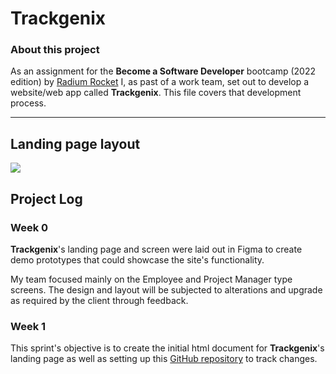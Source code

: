 # Trackgenix

### About this project
As an assignment for the **Become a Software Developer**  bootcamp (2022 edition) by [Radium Rocket](https://radiumrocket.com/) I, as past of a work team, set out to develop a website/web app called **Trackgenix**. This file covers that development process.

---
## Landing page layout
<img src="Semana01/img/Trackgenix-lading_page-some_html_tags.jpg">

## Project Log
### Week 0
**Trackgenix**'s landing page and screen were laid out in Figma to create demo prototypes that could showcase the site's functionality. 

My team focused mainly on the Employee and Project Manager type screens. The design and layout will be subjected to alterations and upgrade as required by the client through feedback.
### Week 1
This sprint's objective is to create the initial html document for **Trackgenix**'s landing page as well as setting up this [GitHub repository](https://github.com/eyrent/BaSP-A2022-Etapa1) to track changes. 
